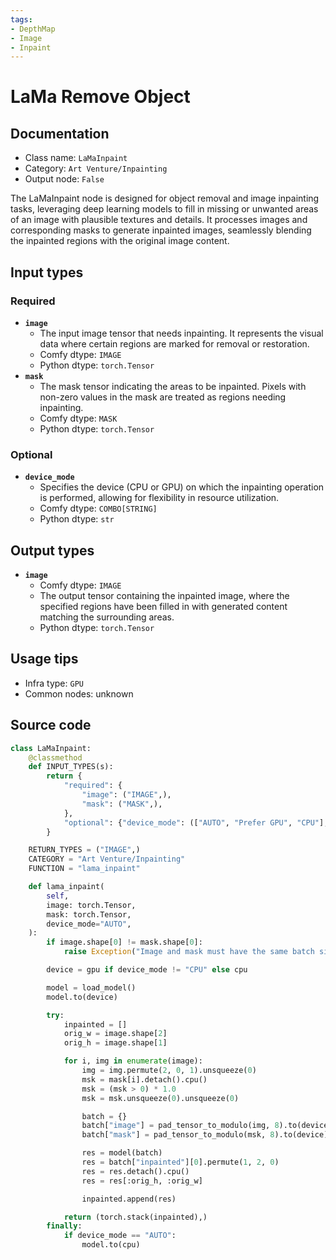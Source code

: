 ```yaml
---
tags:
- DepthMap
- Image
- Inpaint
---
```


# LaMa Remove Object
## Documentation
- Class name: `LaMaInpaint`
- Category: `Art Venture/Inpainting`
- Output node: `False`

The LaMaInpaint node is designed for object removal and image inpainting tasks, leveraging deep learning models to fill in missing or unwanted areas of an image with plausible textures and details. It processes images and corresponding masks to generate inpainted images, seamlessly blending the inpainted regions with the original image content.
## Input types
### Required
- **`image`**
    - The input image tensor that needs inpainting. It represents the visual data where certain regions are marked for removal or restoration.
    - Comfy dtype: `IMAGE`
    - Python dtype: `torch.Tensor`
- **`mask`**
    - The mask tensor indicating the areas to be inpainted. Pixels with non-zero values in the mask are treated as regions needing inpainting.
    - Comfy dtype: `MASK`
    - Python dtype: `torch.Tensor`
### Optional
- **`device_mode`**
    - Specifies the device (CPU or GPU) on which the inpainting operation is performed, allowing for flexibility in resource utilization.
    - Comfy dtype: `COMBO[STRING]`
    - Python dtype: `str`
## Output types
- **`image`**
    - Comfy dtype: `IMAGE`
    - The output tensor containing the inpainted image, where the specified regions have been filled in with generated content matching the surrounding areas.
    - Python dtype: `torch.Tensor`
## Usage tips
- Infra type: `GPU`
- Common nodes: unknown


## Source code
```python
class LaMaInpaint:
    @classmethod
    def INPUT_TYPES(s):
        return {
            "required": {
                "image": ("IMAGE",),
                "mask": ("MASK",),
            },
            "optional": {"device_mode": (["AUTO", "Prefer GPU", "CPU"],)},
        }

    RETURN_TYPES = ("IMAGE",)
    CATEGORY = "Art Venture/Inpainting"
    FUNCTION = "lama_inpaint"

    def lama_inpaint(
        self,
        image: torch.Tensor,
        mask: torch.Tensor,
        device_mode="AUTO",
    ):
        if image.shape[0] != mask.shape[0]:
            raise Exception("Image and mask must have the same batch size")

        device = gpu if device_mode != "CPU" else cpu

        model = load_model()
        model.to(device)

        try:
            inpainted = []
            orig_w = image.shape[2]
            orig_h = image.shape[1]

            for i, img in enumerate(image):
                img = img.permute(2, 0, 1).unsqueeze(0)
                msk = mask[i].detach().cpu()
                msk = (msk > 0) * 1.0
                msk = msk.unsqueeze(0).unsqueeze(0)

                batch = {}
                batch["image"] = pad_tensor_to_modulo(img, 8).to(device)
                batch["mask"] = pad_tensor_to_modulo(msk, 8).to(device)

                res = model(batch)
                res = batch["inpainted"][0].permute(1, 2, 0)
                res = res.detach().cpu()
                res = res[:orig_h, :orig_w]

                inpainted.append(res)

            return (torch.stack(inpainted),)
        finally:
            if device_mode == "AUTO":
                model.to(cpu)

```
